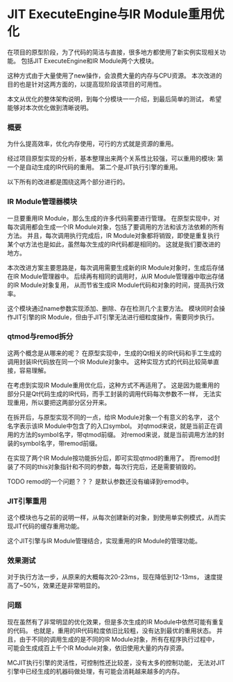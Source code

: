 # JIT ExecuteEngine与IR Module重用优化

在项目的原型阶段，为了代码的简洁与直接，很多地方都使用了新实例实现相关功能。
包括JIT ExecuteEngine和IR Module两个大模块。

这种方式由于大量使用了new操作，会浪费大量的内存与CPU资源。
本次改进的目的也是针对这两方面的，以提高现阶段该项目的可用性。

本文从优化的整体架构说明，到每个分模块一一介绍，到最后简单的测试，
希望能够对本次优化做到清晰说明。

### <h3>概要</h3>

为什么提高效率，优化内存使用，可行的方式就是资源的重用。

经过项目原型实现的分析，基本整理出来两个关系性比较强，可以重用的模块:
第一个是自动生成的IR代码的重用。
第二个是JIT执行引擎的重用。

以下所有的改进都是围绕这两个部分进行的。

### <h3>IR Module管理器模块</h3>
一旦要重用IR Module，那么生成的许多代码需要进行管理。
在原型实现中，对每次调用都会生成一个IR Module对象，包括了要调用的方法和该方法依赖的所有方法。
并且，每次调用执行完成后，IR Module对象都将销毁，即使是重复执行某个qt方法也是如此，虽然每次生成的IR代码都是相同的。
这就是我们要改进的地方。

本次改进方案主要思路是，每次调用需要生成新的IR Module对象时，生成后存储在IR Module管理器中。
后续再有相同的调用时，从IR Module管理器中取出存储的IR Module对象复用，
从而节省生成IR Module代码和对象的时间，提高执行效率。

这个模块通过name参数实现添加、删除、存在检测几个主要方法。
模块同时会操作JIT引擎的IR Module，但由于JIT引擎无法进行细粒度操作，需要同步执行。

### <h3>qtmod与remod拆分</h3>

这两个概念是从哪来的呢？
在原型实现中，生成的Qt相关的IR代码和手工生成的调用封装IR代码放在同一个IR Module对象中。
这种实现方式的代码比较简单直接，容易理解。

在考虑到实现IR Module重用优化后，这种方式不再适用了。
这是因为能重用的部分只是Qt代码生成的IR代码，而手工封装的调用代码每次参数不一样，
无法实现重用，所以要把这两部分区分开来。

在拆开后，与原型实现不同的一点，给IR Module对象一个有意义的名字，
这个名字表示该IR Module中包含了的入口symbol。
对qtmod来说，就是当前正在调用的方法的symbol名字，带qtmod前缀。
对remod来说，就是当前调用方法的封装的symbol名字，带remod前缀。

在实现了两个IR Module按功能拆分后，即可实现qtmod的重用了。
而remod封装了不同的this对象指针和不同的参数，每次行完后，还是需要销毁的。

TODO remod的一个问题？？？
是默认参数还没有编译到remod中。

### <h3>JIT引擎重用</h3>

这个模块也与之前的说明一样，从每次创建新的对象，到使用单实例模式，从而实现JIT代码的缓存重用功能。

这个JIT引擎与IR Module管理结合，实现重用的IR Module的管理功能。


### <h3>效果测试</h3>

对于执行方法一步，从原来的大概每次20-23ms，现在降低到12-13ms，
速度提高了~50%，效果还是非常明显的。


### <h3>问题</h3>

现在虽然有了非常明显的优化效果，但是多次生成的IR Module中依然可能有重复的代码。
也就是，重用的IR代码粒度依旧比较粗，没有达到最优的重用状态。
并且，由于不同的调用生成的是不同的IR Module对象，所有在程序执行过程中，
可能会生成成百上千个IR Module对象，依旧使用大量的内存资源。

MCJIT执行引擎的灵活性，可控制性还比较差，没有太多的控制功能，
无法对JIT引擎中已经生成的机器码做处理，有可能会消耗越来越多的内存。


